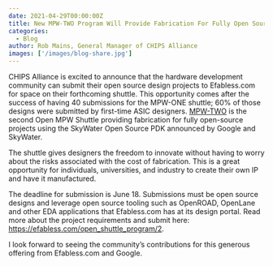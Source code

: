 ```yaml
---
date: 2021-04-29T00:00:00Z
title: New MPW-TWO Program Will Provide Fabrication For Fully Open Source Projects
categories:
  - Blog
author: Rob Mains, General Manager of CHIPS Alliance
images: ['/images/blog-share.jpg']
---
```


CHIPS Alliance is excited to announce that the hardware development community can submit their open source design projects to Efabless.com for space on their forthcoming shuttle. This opportunity comes after the success of having 40 submissions for the MPW-ONE shuttle; 60% of those designs were submitted by first-time ASIC designers. [MPW-TWO](https://efabless.com/open_shuttle_program/2) is the second Open MPW Shuttle providing fabrication for fully open-source projects using the SkyWater Open Source PDK announced by Google and SkyWater. 

The shuttle gives designers the freedom to innovate without having to worry about the risks associated with the cost of fabrication. This is a great opportunity for individuals, universities, and industry to create their own IP and have it manufactured. 

The deadline for submission is June 18. Submissions must be open source designs and leverage open source tooling such as OpenROAD, OpenLane and other EDA applications that Efabless.com has at its design portal. Read more about the project requirements and submit here: https://efabless.com/open_shuttle_program/2.

I look forward to seeing the community’s contributions for this generous offering from Efabless.com and Google.